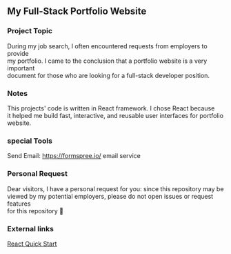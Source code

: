 ## My Full-Stack Portfolio Website

### Project Topic

During my job search, I often encountered requests from employers to provide <br/>
my portfolio. I came to the conclusion that a portfolio website is a very important <br/>
document for those who are looking for a full-stack developer position.

### Notes

This projects' code is written in React framework. I chose React because <br/>
it helped me build fast, interactive, and reusable user interfaces for portfolio <br/>
website. 

### special Tools

Send Email: https://formspree.io/ email service

### Personal Request

Dear visitors, I have a personal request for you: since this repository may be <br/>
viewed by my potential employers, please do not open issues or request features <br/>
for this repository 🙏

### External links

[React Quick Start](https://react.dev/learn)


